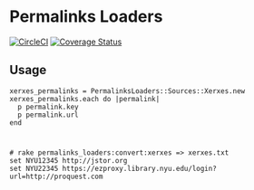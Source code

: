 # Permalinks Loaders

[![CircleCI](https://circleci.com/gh/NYULibraries/permalinks_loaders.svg?style=svg)](https://circleci.com/gh/NYULibraries/permalinks_loaders)
[![Coverage Status](https://coveralls.io/repos/github/NYULibraries/permalinks_loaders/badge.svg)](https://coveralls.io/github/NYULibraries/permalinks_loaders)

## Usage

```
xerxes_permalinks = PermalinksLoaders::Sources::Xerxes.new
xerxes_permalinks.each do |permalink|
  p permalink.key
  p permalink.url
end
```

#

```
# rake permalinks_loaders:convert:xerxes => xerxes.txt
set NYU12345 http://jstor.org
set NYU22345 https://ezproxy.library.nyu.edu/login?url=http://proquest.com
```
